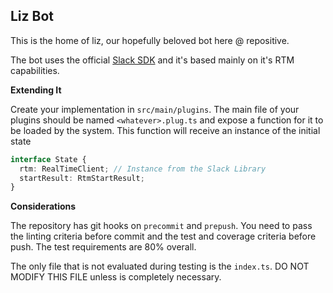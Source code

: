 Liz Bot
---

This is the home of liz, our hopefully beloved bot here @ repositive.

The bot uses the official [Slack SDK](http://slackapi.github.io/node-slack-sdk/bots) and it's based mainly on it's RTM capabilities.

**Extending It**

Create your implementation in `src/main/plugins`. The main file of your plugins should be named `<whatever>.plug.ts` and expose a function for it to be loaded by the system. This function will receive an instance of the initial state

```ts
interface State {
  rtm: RealTimeClient; // Instance from the Slack Library
  startResult: RtmStartResult;
}
```

**Considerations**

The repository has git hooks on `precommit` and `prepush`. You need to pass the linting criteria before commit and the test and coverage criteria before push. The test requirements are 80% overall.

The only file that is not evaluated during testing is the `index.ts`. DO NOT MODIFY THIS FILE unless is completely necessary. 
